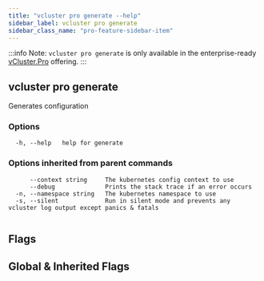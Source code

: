 ```yaml
---
title: "vcluster pro generate --help"
sidebar_label: vcluster pro generate
sidebar_class_name: "pro-feature-sidebar-item"
---
```


:::info Note:
`vcluster pro generate` is only available in the enterprise-ready [vCluster.Pro](https://vcluster.pro) offering.
:::

## vcluster pro generate

Generates configuration

### Options

```
  -h, --help   help for generate
```

### Options inherited from parent commands

```
      --context string     The kubernetes config context to use
      --debug              Prints the stack trace if an error occurs
  -n, --namespace string   The kubernetes namespace to use
  -s, --silent             Run in silent mode and prevents any vcluster log output except panics & fatals
```

```

```


## Flags
## Global & Inherited Flags